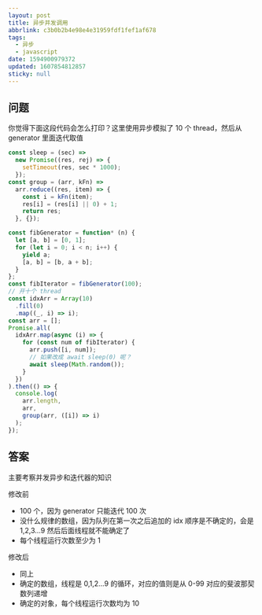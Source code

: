 ```yaml
---
layout: post
title: 异步并发调用
abbrlink: c3b0b2b4e98e4e31959fdf1fef1af678
tags:
  - 异步
  - javascript
date: 1594900979372
updated: 1607854812857
sticky: null
---
```


## 问题

你觉得下面这段代码会怎么打印？这里使用异步模拟了 10 个 thread，然后从 generator 里面迭代取值

```js
const sleep = (sec) =>
  new Promise((res, rej) => {
    setTimeout(res, sec * 1000);
  });
const group = (arr, kFn) =>
  arr.reduce((res, item) => {
    const i = kFn(item);
    res[i] = (res[i] || 0) + 1;
    return res;
  }, {});

const fibGenerator = function* (n) {
  let [a, b] = [0, 1];
  for (let i = 0; i < n; i++) {
    yield a;
    [a, b] = [b, a + b];
  }
};
const fibIterator = fibGenerator(100);
// 开十个 thread
const idxArr = Array(10)
  .fill(0)
  .map((_, i) => i);
const arr = [];
Promise.all(
  idxArr.map(async (i) => {
    for (const num of fibIterator) {
      arr.push([i, num]);
      // 如果改成 await sleep(0) 呢？
      await sleep(Math.random());
    }
  })
).then(() => {
  console.log(
    arr.length,
    arr,
    group(arr, ([i]) => i)
  );
});
```

## 答案

主要考察并发异步和迭代器的知识

修改前

- 100 个，因为 generator 只能迭代 100 次
- 没什么规律的数组，因为队列在第一次之后追加的 idx 顺序是不确定的，会是 1,2,3...9 然后后面线程就不能确定了
- 每个线程运行次数至少为 1

修改后

- 同上
- 确定的数组，线程是 0,1,2...9 的循环，对应的值则是从 0-99 对应的斐波那契数列递增
- 确定的对象，每个线程运行次数均为 10
